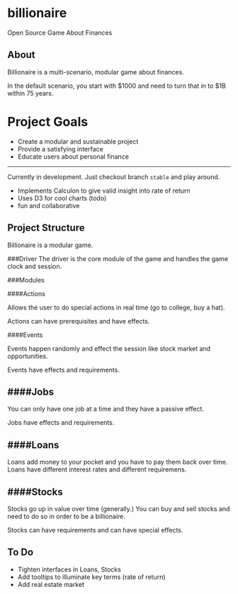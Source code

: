 billionaire
===========

Open Source Game About Finances

About
----
Billionaire is a multi-scenario, modular game about finances.

In the default scenario, you start with $1000 and need to turn that in to $1B within 75 years.

Project Goals
======
- Create a modular and sustainable project
- Provide a satisfying interface
- Educate users about personal finance

-------
Currently in development. Just checkout branch `stable` and play around.

- Implements Calculon to give valid insight into rate of return
- Uses D3 for cool charts (todo)
- fun and collaborative



Project Structure
------

Billionaire is a modular game.

###Driver
The driver is the core module of the game and handles the game clock and session.

###Modules

####Actions

Allows the user to do special actions in real time (go to college, buy a hat).

Actions can have prerequisites and have effects.

####Events

Events happen randomly and effect the session like stock market and opportunities.

Events have effects and requirements.

####Jobs
-------
You can only have one job at a time and they have a passive effect.

Jobs have effects and requirements.

####Loans
--------

Loans add money to your pocket and you have to pay them back over time.
Loans have different interest rates and different requiremens.

####Stocks
--------
Stocks go up in value over time (generally.) You can buy and sell stocks and need to do so in order to be a billionaire.

Stocks can have requirements and can have special effects.

To Do
------

- Tighten interfaces in Loans, Stocks
- Add tooltips to illuminate key terms (rate of return)
- Add real estate market

